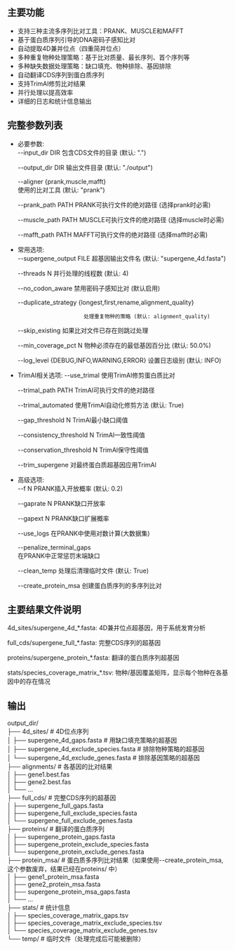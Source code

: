 ## 主要功能
- 支持三种主流多序列比对工具：PRANK、MUSCLE和MAFFT
- 基于蛋白质序列引导的DNA密码子感知比对
- 自动提取4D兼并位点（四重简并位点）
- 多种重复物种处理策略：基于比对质量、最长序列、首个序列等
- 多种缺失数据处理策略：缺口填充、物种排除、基因排除
- 自动翻译CDS序列到蛋白质序列
- 支持TrimAl修剪比对结果
- 并行处理以提高效率
- 详细的日志和统计信息输出

## 完整参数列表
- 必要参数:  
  --input_dir DIR          包含CDS文件的目录 (默认: ".")
   
  --output_dir DIR         输出文件目录 (默认: "./output")
    
  --aligner {prank,muscle,mafft}    
                           使用的比对工具 (默认: "prank")
  
  --prank_path PATH        PRANK可执行文件的绝对路径 (选择prank时必需)
  
  --muscle_path PATH       MUSCLE可执行文件的绝对路径 (选择muscle时必需)
  
  --mafft_path PATH        MAFFT可执行文件的绝对路径 (选择mafft时必需)   
  
- 常用选项:  
  --supergene_output FILE  超基因输出文件名 (默认: "supergene_4d.fasta")
  
  --threads N              并行处理的线程数 (默认: 4)
  
  --no_codon_aware         禁用密码子感知比对 (默认启用)
   
  --duplicate_strategy {longest,first,rename,alignment_quality}
    
                           处理重复物种的策略 (默认: alignment_quality)
   
  --skip_existing          如果比对文件已存在则跳过处理
  
  --min_coverage_pct N     物种必须存在的最低基因百分比 (默认: 50.0%)
  
  --log_level {DEBUG,INFO,WARNING,ERROR}
                           设置日志级别 (默认: INFO)   

- TrimAl相关选项:
  --use_trimal            使用TrimAl修剪蛋白质比对
  
  --trimal_path PATH      TrimAl可执行文件的绝对路径
  
  --trimal_automated      使用TrimAl自动化修剪方法 (默认: True)
  
  --gap_threshold N       TrimAl最小缺口阈值
  
  --consistency_threshold N  TrimAl一致性阈值  
  
  --conservation_threshold N   TrimAl保守性阈值
   
  --trim_supergene        对最终蛋白质超基因应用TrimAl   
  
- 高级选项:  
  --f N                   PRANK插入开放概率 (默认: 0.2)
  
  --gaprate N             PRANK缺口开放率
  
  --gapext N              PRANK缺口扩展概率
  
  --use_logs              在PRANK中使用对数计算(大数据集)
  
  --penalize_terminal_gaps   
                          在PRANK中正常惩罚末端缺口   

  --clean_temp            处理后清理临时文件 (默认: True)
  
  --create_protein_msa    创建蛋白质序列的多序列比对   

## 主要结果文件说明
4d_sites/supergene_4d_*.fasta: 4D兼并位点超基因，用于系统发育分析  
  
full_cds/supergene_full_*.fasta: 完整CDS序列的超基因  
  
proteins/supergene_protein_*.fasta: 翻译的蛋白质序列超基因   
   
stats/species_coverage_matrix_*.tsv: 物种/基因覆盖矩阵，显示每个物种在各基因中的存在情况   

## 输出
output_dir/  
├── 4d_sites/               # 4D位点序列  
│   ├── supergene_4d_gaps.fasta             # 用缺口填充策略的超基因  
│   ├── supergene_4d_exclude_species.fasta   # 排除物种策略的超基因  
│   └── supergene_4d_exclude_genes.fasta     # 排除基因策略的超基因  
├── alignments/             # 各基因的比对结果  
│   ├── gene1.best.fas  
│   ├── gene2.best.fas  
│   └── ...  
├── full_cds/               # 完整CDS序列的超基因   
│   ├── supergene_full_gaps.fasta   
│   ├── supergene_full_exclude_species.fasta  
│   └── supergene_full_exclude_genes.fasta   
├── proteins/               # 翻译的蛋白质序列   
│   ├── supergene_protein_gaps.fasta   
│   ├── supergene_protein_exclude_species.fasta   
│   └── supergene_protein_exclude_genes.fasta   
├── protein_msa/            # 蛋白质多序列比对结果（如果使用--create_protein_msa,这个参数废弃，结果已经在proteins/ 中）  
│   ├── gene1_protein_msa.fasta  
│   ├── gene2_protein_msa.fasta  
│   ├── supergene_protein_msa_gaps.fasta  
│   └── ...  
├── stats/                  # 统计信息  
│   ├── species_coverage_matrix_gaps.tsv  
│   ├── species_coverage_matrix_exclude_species.tsv  
│   └── species_coverage_matrix_exclude_genes.tsv  
└── temp/                   # 临时文件（处理完成后可能被删除）   
